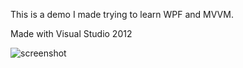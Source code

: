 This is a demo I made trying to learn WPF and MVVM.

Made with Visual Studio 2012

![screenshot](https://raw.github.com/burnsba/TileToLonLat/master/screenshot.png)